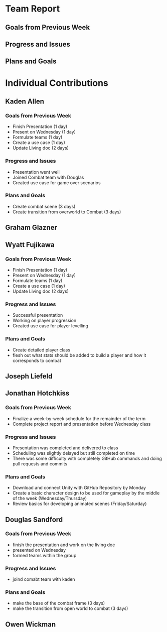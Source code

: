 # Team Report

## Goals from Previous Week

## Progress and Issues

## Plans and Goals

# Individual Contributions

## Kaden Allen

### Goals from Previous Week
* Finish Presentation (1 day)
* Present on Wednesday (1 day)
* Formulate teams (1 day)
* Create a use case (1 day)
* Update Living doc (2 days)

### Progress and Issues
* Presentation went well
* Joined Combat team with Douglas
* Created use case for game over scenarios

### Plans and Goals
* Create combat scene (3 days)
* Create transition from overworld to Combat (3 days)


## Graham Glazner

## Wyatt Fujikawa   
### Goals from Previous Week
 * Finish Presentation (1 day)
 * Present on Wednesday (1 day)
 * Formulate teams (1 day)
 * Create a use case (1 day)
 * Update Living doc (2 days)

### Progress and Issues
* Successful presentation
* Working on player progression
* Created use case for player levelling 

### Plans and Goals
* Create detailed player class
* flesh out what stats should be added to build a player and how it corresponds to combat

## Joseph Liefeld

## Jonathan Hotchkiss
### Goals from Previous Week
* Finalize a week-by-week schedule for the remainder of the term
* Complete project report and presentation before Wednesday class
### Progress and Issues
* Presentation was completed and delivered to class
* Scheduling was slightly delayed but still completed on time
* There was some difficulty with completely GitHub commands and doing pull requests and commits
### Plans and Goals
* Download and connect Unity with GitHub Repository by Monday
* Create a basic character design to be used for gameplay by the middle of the week (Wednesday/Thursday)
* Review basics for developing animated scenes (Friday/Saturday)
## Douglas Sandford
### Goals from Previous Week
* finish the presentation and work on the living doc
* presented on Wednesday
* formed teams within the group

### Progress and Issues
* joind comabt team with kaden

### Plans and Goals
* make the base of the combat frame (3 days)
* make the transition from open world to combat (3 days)


## Owen Wickman
